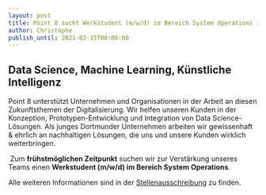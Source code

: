 ```yaml
---
layout: post
title: Point 8 sucht Werkstudent (m/w/d) im Bereich System Operations in Dortmund
author: Christophe
publish_until: 2021-02-15T00:00:00
---
```


## Data Science, Machine Learning, Künstliche Intelligenz

Point 8 unterstützt Unternehmen und Organisationen in der Arbeit an diesen Zukunftsthemen der Digitalisierung. Wir helfen unseren Kunden in der Konzeption, Prototypen-Entwicklung und Integration von Data Science-Lösungen. Als junges Dortmunder Unternehmen arbeiten wir gewissenhaft & ehrlich an nachhaltigen Lösungen, die uns und unsere Kunden wirklich weiterbringen.

 Zum **frühstmöglichen Zeitpunkt** suchen wir zur Verstärkung unseres Teams einen **Werkstudent (m/w/d) im Bereich System Operations**.

Alle weiteren Informationen sind in der [Stellenausschreibung](https://files.point-8.de/pdf/2020-Stellenausschreibung-SysOps.pdf) zu finden.
